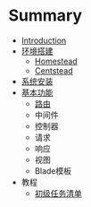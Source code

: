 # Summary

* [Introduction](README.md)
* [环境搭建](chapter1.md)
    * [Homestead](homestead.md)
    * [Centstead](centstead.md)
* [系统安装](安装.md)
* [基本功能](基本功能.md)
    * [路由](路由.md)
    * 中间件
    * 控制器
    * 请求
    * 响应
    * 视图
    * Blade模板
* 教程
    * [初级任务清单](初级任务清单.md)

